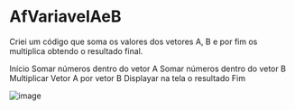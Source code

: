 # AfVariavelAeB

Criei um código que soma os valores dos vetores A, B e por fim os multiplica obtendo o resultado final.

Início
Somar números dentro do vetor A
Somar números dentro do vetor B
Multiplicar Vetor A por vetor B
Displayar na tela o resultado
Fim

![image](https://user-images.githubusercontent.com/103973445/173467915-4bff14ae-d850-4ebc-a0a0-03d86d9cbfed.png)
